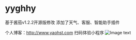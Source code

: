 # yyghhy
基于酱茄v1.2.2开源版修改
添加了天气、客服、智能助手插件

个人博客：http://www.yaohst.com
扫码体验小程序
![Image text](https://www.yaohst.com/wp-content/uploads/2020/08/gh_272c55965648_258.jpg)

